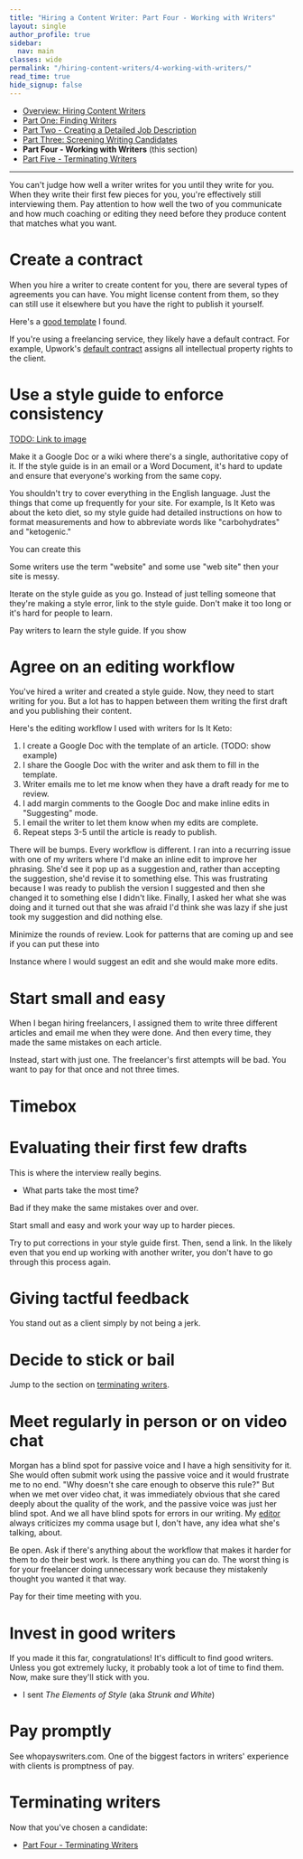 ```yaml
---
title: "Hiring a Content Writer: Part Four - Working with Writers"
layout: single
author_profile: true
sidebar:
  nav: main
classes: wide
permalink: "/hiring-content-writers/4-working-with-writers/"
read_time: true
hide_signup: false
---
```


* [Overview: Hiring Content Writers](/hiring-content-writers/)
* [Part One: Finding Writers](/hiring-content-writers/1-finding-writers/)
* [Part Two - Creating a Detailed Job Description](/hiring-content-writers/2-working-with-writers/)
* [Part Three: Screening Writing Candidates](/hiring-content-writers/3-screening-writers/)
* **Part Four - Working with Writers** (this section)
* [Part Five - Terminating Writers](/hiring-content-writers/5-terminating-writers/)

---

You can't judge how well a writer writes for you until they write for you. When they write their first few pieces for you, you're effectively still interviewing them. Pay attention to how well the two of you communicate and how much coaching or editing they need before they produce content that matches what you want.

# Create a contract

When you hire a writer to create content for you, there are several types of agreements you can have. You might license content from them, so they can still use it elsewhere but you have the right to publish it yourself.

Here's a [good template](https://medium.com/@jyssicaschwartz/have-a-free-freelancer-contract-template-4a009f181830) I found.

If you're using a freelancing service, they likely have a default contract. For example, Upwork's [default contract](https://www.upwork.com/legal#optional-service-contract-terms) assigns all intellectual property rights to the client.

# Use a style guide to enforce consistency

[TODO: Link to image](https://docs.google.com/document/d/1Uy19xtf_PFW0LJ2Zj6cSkH2dhHED8PCjHCtup1_IQ_4/edit#heading=h.qwnjmopyhpr6)

Make it a Google Doc or a wiki where there's a single, authoritative copy of it. If the style guide is in an email or a Word Document, it's hard to update and ensure that everyone's working from the same copy.

You shouldn't try to cover everything in the English language. Just the things that come up frequently for your site. For example, Is It Keto was about the keto diet, so my style guide had detailed instructions on how to format measurements and how to abbreviate words like "carbohydrates" and "ketogenic."

You can create this

Some writers use the term "website" and some use "web site" then your site is messy.

Iterate on the style guide as you go. Instead of just telling someone that they're making a style error, link to the style guide. Don't make it too long or it's hard for people to learn.

Pay writers to learn the style guide. If you show

# Agree on an editing workflow

You've hired a writer and created a style guide. Now, they need to start writing for you. But a lot has to happen between them writing the first draft and you publishing their content.

Here's the editing workflow I used with writers for Is It Keto:

1. I create a Google Doc with the template of an article. (TODO: show example)
1. I share the Google Doc with the writer and ask them to fill in the template.
1. Writer emails me to let me know when they have a draft ready for me to review.
1. I add margin comments to the Google Doc and make inline edits in "Suggesting" mode.
1. I email the writer to let them know when my edits are complete.
1. Repeat steps 3-5 until the article is ready to publish.

There will be bumps. Every workflow is different. I ran into a recurring issue with one of my writers where I'd make an inline edit to improve her phrasing. She'd see it pop up as a suggestion and, rather than accepting the suggestion, she'd revise it to something else. This was frustrating because I was ready to publish the version I suggested and then she changed it to something else I didn't like. Finally, I asked her what she was doing and it turned out that she was afraid I'd think she was lazy if she just took my suggestion and did nothing else.

Minimize the rounds of review. Look for patterns that are coming up and see if you can put these into 

Instance where I would suggest an edit and she would make more edits.

# Start small and easy

When I began hiring freelancers, I assigned them to write three different articles and email me when they were done. And then every time, they made the same mistakes on each article.

Instead, start with just one. The freelancer's first attempts will be bad. You want to pay for that once and not three times.

# Timebox

# Evaluating their first few drafts

This is where the interview really begins.

* What parts take the most time?

Bad if they make the same mistakes over and over.

Start small and easy and work your way up to harder pieces.

Try to put corrections in your style guide first. Then, send a link. In the likely even that you end up working with another writer, you don't have to go through this process again.

# Giving tactful feedback

You stand out as a client simply by not being a jerk.

# Decide to stick or bail

Jump to the section on [terminating writers](/hiring-content-writers/3-terminating-writers/).

# Meet regularly in person or on video chat

Morgan has a blind spot for passive voice and I have a high sensitivity for it. She would often submit work using the passive voice and it would frustrate me to no end. "Why doesn't she care enough to observe this rule?" But when we met over video chat, it was immediately obvious that she cared deeply about the quality of the work, and the passive voice was just her blind spot. And we all have blind spots for errors in our writing. My [editor](/editor) always criticizes my comma usage but I, don't have, any idea what she's talking, about.

Be open. Ask if there's anything about the workflow that makes it harder for them to do their best work. Is there anything you can do. The worst thing is for your freelancer doing unnecessary work because they mistakenly thought you wanted it that way.

Pay for their time meeting with you.

# Invest in good writers

If you made it this far, congratulations! It's difficult to find good writers. Unless you got extremely lucky, it probably took a lot of time to find them. Now, make sure they'll stick with you.

* I sent *The Elements of Style* (aka *Strunk and White*)

# Pay promptly

See whopayswriters.com. One of the biggest factors in writers' experience with clients is promptness of pay.

# Terminating writers

Now that you've chosen a candidate:

* [Part Four - Terminating Writers](/hiring-content-writers/4-terminating-writers/)